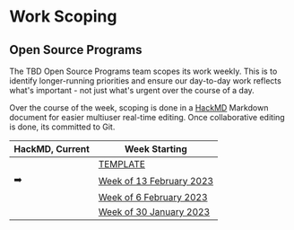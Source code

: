# Work Scoping

## Open Source Programs

The TBD Open Source Programs team scopes its work weekly. 
This is to identify longer-running priorities and ensure 
our day-to-day work reflects what's important - not just 
what's urgent over the course of a day.

Over the course of the week, scoping is done 
in a [HackMD](https://hackmd.io/) Markdown document for easier 
multiuser real-time editing. Once
collaborative editing is done, its committed to Git.

| HackMD, Current | Week Starting                                                                   |
|-----------------|---------------------------------------------------------------------------------|
|                 | [TEMPLATE](./open-source-programs/weekly/OSP_WEEKLY_SCOPING_TEMPLATE.md)        |
| ➡️              | [Week of 13 February 2023](https://hackmd.io/JFgTGTMgQN-r2VkylhWJxQ)             |
|                | [Week of 6 February 2023](./open-source-programs/weekly/osp-weekly-20230206.md)             |
|                 | [Week of 30 January 2023](./open-source-programs/weekly/osp-weekly-20230130.md) |


